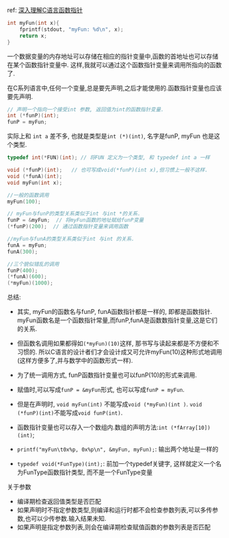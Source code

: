 ref: [深入理解C语言函数指针](http://www.cnblogs.com/windlaughing/archive/2013/04/10/3012012.html)

```C++
int myFun(int x){
    fprintf(stdout, "myFun: %d\n", x);
	return x;
}
```
一个数据变量的内存地址可以存储在相应的指针变量中,函数的首地址也可以存储在某个函数指针变量中. 这样,我就可以通过这个函数指针变量来调用所指向的函数了.

在C系列语言中,任何一个变量,总是要先声明,之后才能使用的.函数指针变量也应该要先声明.
```C++
// 声明一个指向一个接受int 参数, 返回值为int的函数指针变量.
int (*funP)(int);
funP = myFun;
```
实际上和 `int a` 差不多, 也就是类型是`int (*)(int)`, 名字是funP, myFun 也是这个类型.
```C++
typedef int(*FUN)(int); // 将FUN 定义为一个类型, 和 typedef int a 一样
```

```C++
void (*funP)(int);   // 也可写成void(*funP)(int x),但习惯上一般不这样.
void (*funA)(int);
void myFun(int x);

//一般的函数调用
myFun(100);

// myFun与funP的类型关系类似于int 与int *的关系.
funP = &myFun;  // 将myFun函数的地址赋给funP变量
(*funP)(200);  // 通过函数指针变量来调用函数

//myFun与funA的类型关系类似于int 与int 的关系.
funA = myFun;
funA(300);

//三个貌似错乱的调用
funP(400);
(*funA)(600);
(*myFun)(1000);
```

总结:

- 其实, myFun的函数名与funP, funA函数指针都是一样的, 即都是函数指针. myFun函数名是一个函数指针常量,而funP,funA是函数数指针变量,这是它们的关系.
- 但函数名调用如果都得如`(*myFun)(10)`这样, 那书写与读起来都是不方便和不习惯的. 所以C语言的设计者们才会设计成又可允许myFun(10)这种形式地调用(这样方便多了,并与数学中的函数形式一样).
- 为了统一调用方式, funP函数指针变量也可以funP(10)的形式来调用.
- 赋值时,可以写成`funP = &myFun`形式, 也可以写成`funP = myFun`.
- 但是在声明时, `void myFun(int)` 不能写成`void (*myFun)(int )`. `void (*funP)(int)`不能写成`void funP(int)`.
- 函数指针变量也可以存入一个数组内.数组的声明方法:`int (*fArray[10])(int)`;

- `printf("myFun\t0x%p, 0x%p\n", &myFun, myFun);`: 输出两个地址是一样的
- `typedef void(*FunType)(int);`: 前加一个typedef关键字, 这样就定义一个名为FunType函数指针类型, 而不是一个FunType变量

关于参数

- 编译期检查返回值类型是否匹配
- 如果声明时不指定参数类型,则编译和运行时都不会检查参数列表,可以多传参数,也可以少传参数.输入结果未知.
- 如果声明是指定参数列表,则会在编译期检查赋值函数的参数列表是否匹配

